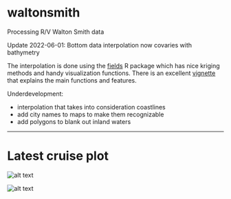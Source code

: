 # waltonsmith
Processing R/V Walton Smith data

Update 2022-06-01: Bottom data interpolation now covaries with bathymetry

The interpolation is done using the [fields](https://cran.r-project.org/web/packages/fields/index.html) R package which has nice kriging methods and handy visualization functions. There is an excellent [vignette](https://github.com/NCAR/fields/blob/master/fieldsVignette.pdf) that explains the main functions and features.

Underdevelopment:
- interpolation that takes into consideration coastlines
- add city names to maps to make them recognizable
- add polygons to blank out inland waters

---

# Latest cruise plot

![alt text](https://github.com/imaginaryfish/waltonsmith/blob/main/figures/latest_underway.png "latest underway data")

![alt text](https://github.com/imaginaryfish/waltonsmith/blob/main/figures/latest_bottom.png "latest bottom data")